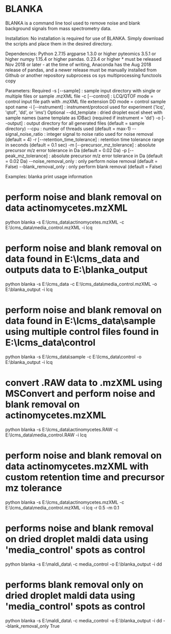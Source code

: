 # BLANKA

BLANKA is a command line tool used to remove noise and blank background signals from mass spectrometry data.

Installation:
No installation is required for use of BLANKA. Simply download the scripts and place them in the desired directory.

Dependencies:
Python 2.7.15
argparse 1.3.0 or higher
pyteomics 3.5.1 or higher
numpy 1.15.4 or higher
pandas. 0.23.4 or higher
	* must be released Nov 2018 or later - at the time of writing, Anaconda has the Aug 2018 release of pandas, 
	  and a newer release must be manually installed from Github or another repository
subprocess
os
sys
multiprocessing
functools
copy

Parameters:
Required
-s [--sample] : sample input directory with single or multiple files or sample .mzXML file
-c [--control] : LCQ/QTOF mode = control input file path with .mzXML file extension
                 DD mode = control sample spot name
-i [--instrument] : instrument/protocol used for experiment ('lcq', 'qtof', 'dd', or 'ims')
Optional
--dd_template : dried droplet excel sheet with sample names (same template as IDBac) (required if instrument = 'dd')
-o [--output] : output directory for all generated files (default = sample directory)
--cpu : number of threads used (default = max-1)
--signal_noise_ratio : integer signal to noise ratio used for noise removal (default = 4)
-r [--retention_time_tolerance] : retention time tolerance range in seconds (default = 0.1 sec)
-m [--precursor_mz_tolerance] : absolute precursor m/z error tolerance in Da (default = 0.02 Da)
-p [--peak_mz_tolerance] : absolute precursor m/z error tolerance in Da (default = 0.02 Da)
--noise_removal_only : only perform noise removal (default = False)
--blank_removal_only : only perform blank removal (default = False)

Examples:
blanka
print usage information

# perform noise and blank removal on data actinomycetes.mzXML
python blanka -s E:\lcms_data\actinomycetes.mzXML -c E:\lcms_data\media_control.mzXML -i lcq

# perform noise and blank removal on data found in E:\lcms_data and outputs data to E:\blanka_output
python blanka -s E:\lcms_data -c E:\lcms_data\media_control.mzXML -o E:\blanka_output -i lcq

# perform noise and blank removal on data found in E:\lcms_data\sample using multiple control files found in E:\lcms_data\control
python blanka -s E:\lcms_data\sample -c E:\lcms_data\control -o E:\blanka_output -i lcq

# convert .RAW data to .mzXML using MSConvert and perform noise and blank removal on actinomycetes.mzXML
python blanka -s E:\lcms_data\actinomycetes.RAW -c E:\lcms_data\media_control.RAW -i lcq

# perform noise and blank removal on data actinomycetes.mzXML with custom retention time and precursor mz tolerance
python blanka -s E:\lcms_data\actinomycetes.mzXML -c E:\lcms_data\media_control.mzXML -i lcq -r 0.5 -m 0.1

# performs noise and blank removal on dried droplet maldi data using 'media_control' spots as control
python blanka -s E:\maldi_data\ -c media_control -o E:\blanka_output -i dd

# performs blank removal only on dried droplet maldi data using 'media_control' spots as control
python blanka -s E:\maldi_data\ -c media_control -o E:\blanka_output -i dd --blank_removal_only True
